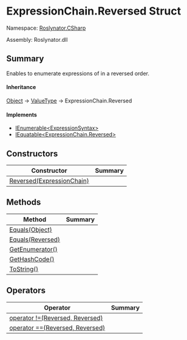 # ExpressionChain\.Reversed Struct

Namespace: [Roslynator.CSharp](../../README.md)

Assembly: Roslynator\.dll

## Summary

Enables to enumerate expressions of  in a reversed order\.

#### Inheritance

[Object](https://docs.microsoft.com/en-us/dotnet/api/system.object) &#x2192; [ValueType](https://docs.microsoft.com/en-us/dotnet/api/system.valuetype) &#x2192; ExpressionChain\.Reversed

#### Implements

* [IEnumerable\<ExpressionSyntax>](https://docs.microsoft.com/en-us/dotnet/api/system.collections.generic.ienumerable-1)
* [IEquatable\<ExpressionChain.Reversed>](https://docs.microsoft.com/en-us/dotnet/api/system.iequatable-1)

## Constructors

| Constructor| Summary|
| --- | --- |
| [Reversed(ExpressionChain)](-ctor/README.md) | |

## Methods

| Method| Summary|
| --- | --- |
| [Equals(Object)](Equals/README.md) | |
| [Equals(Reversed)](Equals/README.md) | |
| [GetEnumerator()](GetEnumerator/README.md) | |
| [GetHashCode()](GetHashCode/README.md) | |
| [ToString()](ToString/README.md) | |

## Operators

| Operator| Summary|
| --- | --- |
| [operator !=(Reversed, Reversed)](op_Inequality/README.md) | |
| [operator ==(Reversed, Reversed)](op_Equality/README.md) | |

